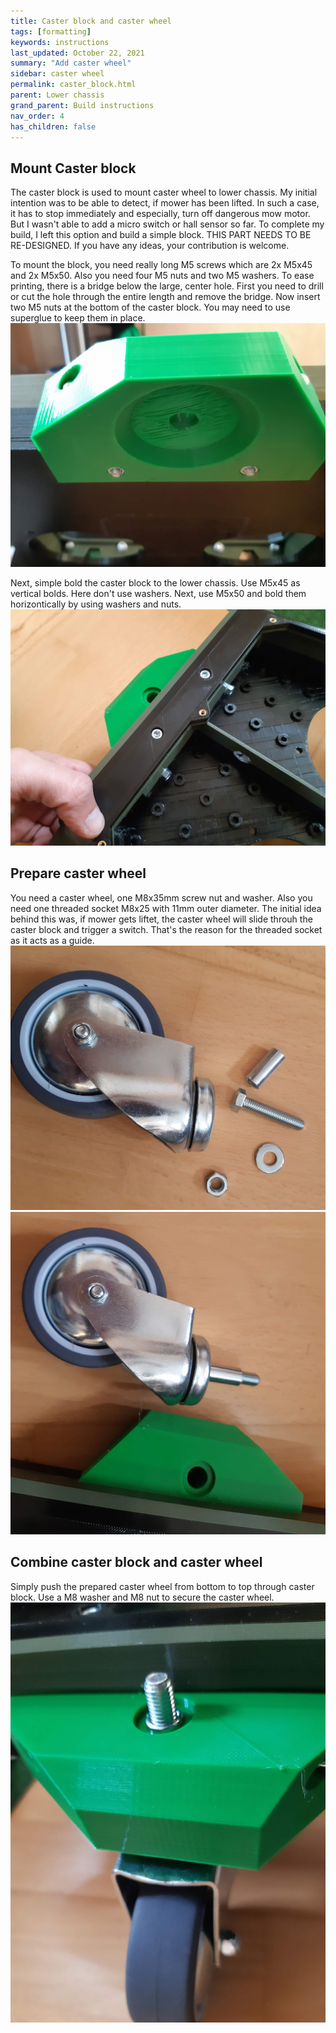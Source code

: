 ```yaml
---
title: Caster block and caster wheel
tags: [formatting]
keywords: instructions
last_updated: October 22, 2021
summary: "Add caster wheel"
sidebar: caster wheel
permalink: caster_block.html
parent: Lower chassis
grand_parent: Build instructions
nav_order: 4
has_children: false
---
```

## Mount Caster block 
The caster block is used to mount caster wheel to lower chassis. My initial intention was to be able to detect, if mower has been lifted.
In such a case, it has to stop immediately and especially, turn off dangerous mow motor. But I wasn't able to add a micro switch or hall sensor
so far. To complete my build, I left this option and build a simple block. THIS PART NEEDS TO BE RE-DESIGNED. If you have any ideas, your contribution is welcome.

To mount the block, you need really long M5 screws which are 2x M5x45 and 2x M5x50. Also you need four M5 nuts and two M5 washers.
To ease printing, there is a bridge below the large, center hole. First you need to drill or cut the hole through the entire length and remove the bridge.
Now insert two M5 nuts at the bottom of the caster block. You may need to use superglue to keep them in place.
![](/images/caster_block_2.jpg)

Next, simple bold the caster block to the lower chassis. Use M5x45 as vertical bolds. Here  don't use washers. Next, use M5x50 and bold them horizontically by using washers and nuts.
![](/images/caster_block_1.jpg)

## Prepare caster wheel
You need a caster wheel, one M8x35mm screw nut and washer. Also you need one threaded socket M8x25 with 11mm outer diameter. The initial idea behind this was, 
if mower gets liftet, the caster wheel will slide throuh the caster block and trigger a switch. That's the reason for the threaded socket as it acts as a guide.
![](/images/caster_parts.jpg)
![](/images/caster_prepare.jpg)

## Combine caster block and caster wheel
Simply push the prepared caster wheel from bottom to top through caster block. Use a M8 washer and M8 nut to secure the caster wheel.
![](/images/caster_final.jpg)


